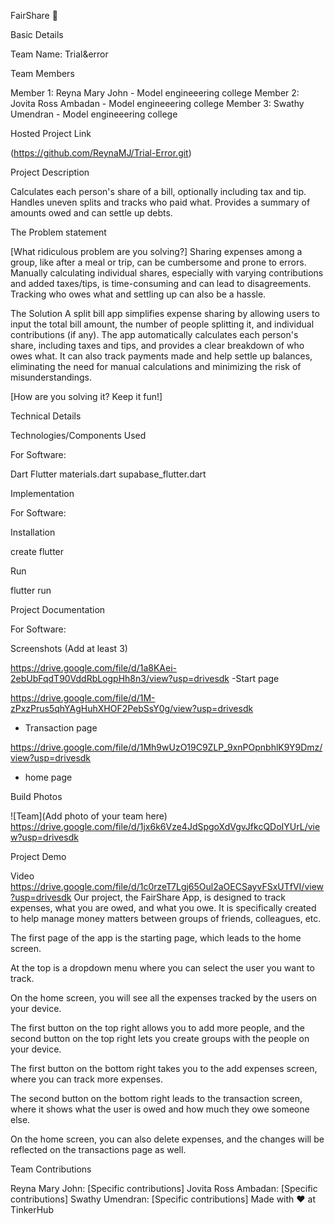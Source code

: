 FairShare 🎯

Basic Details

Team Name: Trial&error

Team Members

Member 1: Reyna Mary John - Model engineeering college 
Member 2: Jovita Ross Ambadan - Model engineeering college 
Member 3: Swathy Umendran - Model engineeering college 

Hosted Project Link

(https://github.com/ReynaMJ/Trial-Error.git)

Project Description

Calculates each person's share of a bill, optionally including tax and tip.  Handles uneven splits and tracks who paid what.  Provides a summary of amounts owed and can settle up debts.


The Problem statement

[What ridiculous problem are you solving?] Sharing expenses among a group, like after a meal or trip, can be cumbersome and prone to errors.  Manually calculating individual shares, especially with varying contributions and added taxes/tips, is time-consuming and can lead to disagreements.  Tracking who owes what and settling up can also be a hassle.

The Solution
A split bill app simplifies expense sharing by allowing users to input the total bill amount, the number of people splitting it, and individual contributions (if any).  The app automatically calculates each person's share, including taxes and tips, and provides a clear breakdown of who owes what.  It can also track payments made and help settle up balances, eliminating the need for manual calculations and minimizing the risk of misunderstandings.

[How are you solving it? Keep it fun!]

Technical Details

Technologies/Components Used

For Software:

Dart
Flutter
materials.dart
supabase_flutter.dart

Implementation

For Software:

Installation

create flutter

Run

flutter run

Project Documentation

For Software:

Screenshots (Add at least 3)

https://drive.google.com/file/d/1a8KAei-2ebUbFqdT90VddRbLogpHh8n3/view?usp=drivesdk
-Start page 

https://drive.google.com/file/d/1M-zPxzPrus5qhYAgHuhXHOF2PebSsY0g/view?usp=drivesdk
- Transaction page 

https://drive.google.com/file/d/1Mh9wUzO19C9ZLP_9xnPOpnbhlK9Y9Dmz/view?usp=drivesdk
- home page 





Build Photos

![Team](Add photo of your team here)
https://drive.google.com/file/d/1jx6k6Vze4JdSpgoXdVgvJfkcQDoIYUrL/view?usp=drivesdk

Project Demo

Video
https://drive.google.com/file/d/1c0rzeT7Lgj65Oul2aOECSayvFSxUTfVI/view?usp=drivesdk
Our project, the FairShare App, is designed to track expenses, what you are owed, and what you owe. It is specifically created to help manage money matters between groups of friends, colleagues, etc.

The first page of the app is the starting page, which leads to the home screen.

At the top is a dropdown menu where you can select the user you want to track.

On the home screen, you will see all the expenses tracked by the users on your device.

The first button on the top right allows you to add more people, and the second button on the top right lets you create groups with the people on your device.

The first button on the bottom right takes you to the add expenses screen, where you can track more expenses.

The second button on the bottom right leads to the transaction screen, where it shows what the user is owed and how much they owe someone else.

On the home screen, you can also delete expenses, and the changes will be reflected on the transactions page as well.





Team Contributions

Reyna Mary John: [Specific contributions]
Jovita Ross Ambadan: [Specific contributions]
Swathy Umendran: [Specific contributions]
Made with ❤️ at TinkerHub
